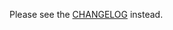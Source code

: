 Please see the [CHANGELOG](https://github.com/ptaoussanis/carmine/blob/master/CHANGELOG.md) instead.
